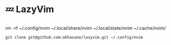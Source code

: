 # 💤 LazyVim

```
```
rm -rf ~/.config/nvim ~/.local/share/nvim ~/.local/state/nvim ~/.cache/nvim/
```
git clone git@github.com:akhasano/lazyvim.git ~/.config/nvim
```
